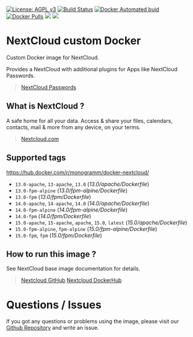 
[uri_license]: http://www.gnu.org/licenses/agpl.html
[uri_license_image]: https://img.shields.io/badge/License-AGPL%20v3-blue.svg

[![License: AGPL v3][uri_license_image]][uri_license]
[![Build Status](https://travis-ci.org/Monogramm/docker-nextcloud.svg)](https://travis-ci.org/Monogramm/docker-nextcloud)
[![Docker Automated buid](https://img.shields.io/docker/build/monogramm/docker-nextcloud.svg)](https://hub.docker.com/r/monogramm/docker-nextcloud/)
[![Docker Pulls](https://img.shields.io/docker/pulls/monogramm/docker-nextcloud.svg)](https://hub.docker.com/r/monogramm/docker-nextcloud/)
[![](https://images.microbadger.com/badges/version/monogramm/docker-nextcloud.svg)](https://microbadger.com/images/monogramm/docker-nextcloud)
[![](https://images.microbadger.com/badges/image/monogramm/docker-nextcloud.svg)](https://microbadger.com/images/monogramm/docker-nextcloud)

# NextCloud custom Docker

Custom Docker image for NextCloud.

Provides a NextCloud with additional plugins for Apps like NextCloud Passwords.

> [NextCloud Passwords](https://github.com/marius-wieschollek/passwords)

## What is NextCloud ?

A safe home for all your data. Access & share your files, calendars, contacts, mail & more from any device, on your terms.

> [Nextcloud.com](https://nextcloud.com/)

## Supported tags

https://hub.docker.com/r/monogramm/docker-nextcloud/

-	`13.0-apache`, `13-apache`, `13.0` (*13.0/apache/Dockerfile*)
-	`13.0-fpm-alpine` (*13.0/fpm-alpine/Dockerfile*)
-	`13.0-fpm` (*13.0/fpm/Dockerfile*)
-	`14.0-apache`, `14-apache`, `14.0` (*14.0/apache/Dockerfile*)
-	`14.0-fpm-alpine` (*14.0/fpm-alpine/Dockerfile*)
-	`14.0-fpm` (*14.0/fpm/Dockerfile*)
-	`15.0-apache`, `15-apache`, `apache`, `15.0`, `latest` (*15.0/apache/Dockerfile*)
-	`15.0-fpm-alpine`, `fpm-alpine` (*15.0/fpm-alpine/Dockerfile*)
-	`15.0-fpm`, `fpm` (*15.0/fpm/Dockerfile*)

## How to run this image ?

See NextCloud base image documentation for details.

> [Nextcloud GitHub](https://github.com/nextcloud/docker)
> [Nextcloud DockerHub](https://hub.docker.com/r/library/nextcloud/)

# Questions / Issues
If you got any questions or problems using the image, please visit our [Github Repository](https://github.com/Monogramm/docker-nextcloud) and write an issue.  
